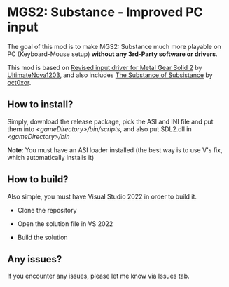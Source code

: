 # MGS2: Substance - Improved PC input

The goal of this mod is to make MGS2: Substance much more playable on PC (Keyboard-Mouse setup) **without any 3rd-Party software or drivers**.

This mod is based on [Revised input driver for Metal Gear Solid 2](https://github.com/UltimateNova1203/mgs2_input) by [UltimateNova1203](https://github.com/UltimateNova1203), and also includes [The Substance of Subsistance](https://github.com/oct0xor/mgs2sos) by [oct0xor](https://github.com/oct0xor).

## How to install?

Simply, download the release package, pick the ASI and INI file and put them into *\<gameDirectory>/bin/scripts*, and also put SDL2.dll in *\<gameDirectory>/bin*

**Note**: You must have an ASI loader installed (the best way is to use V's fix, which automatically installs it)

## How to build?

Also simple, you must have Visual Studio 2022 in order to build it.

- Clone the repository

- Open the solution file in VS 2022

- Build the solution

## Any issues?

If you encounter any issues, please let me know via Issues tab.

# 
